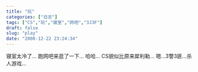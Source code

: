 ```yaml
---
title: "玩"
categories: ["日志"]
tags: ["CS","玩","寝室","网吧","3J3F"]
draft: false
slug: "play"
date: "2008-12-22 23:24:34"
---
```


寝室太冷了... 
跑网吧来逛了一下... 
哈哈... 
CS貌似比原来犀利勒... 
嗯...3警3匪...杀人游戏...
